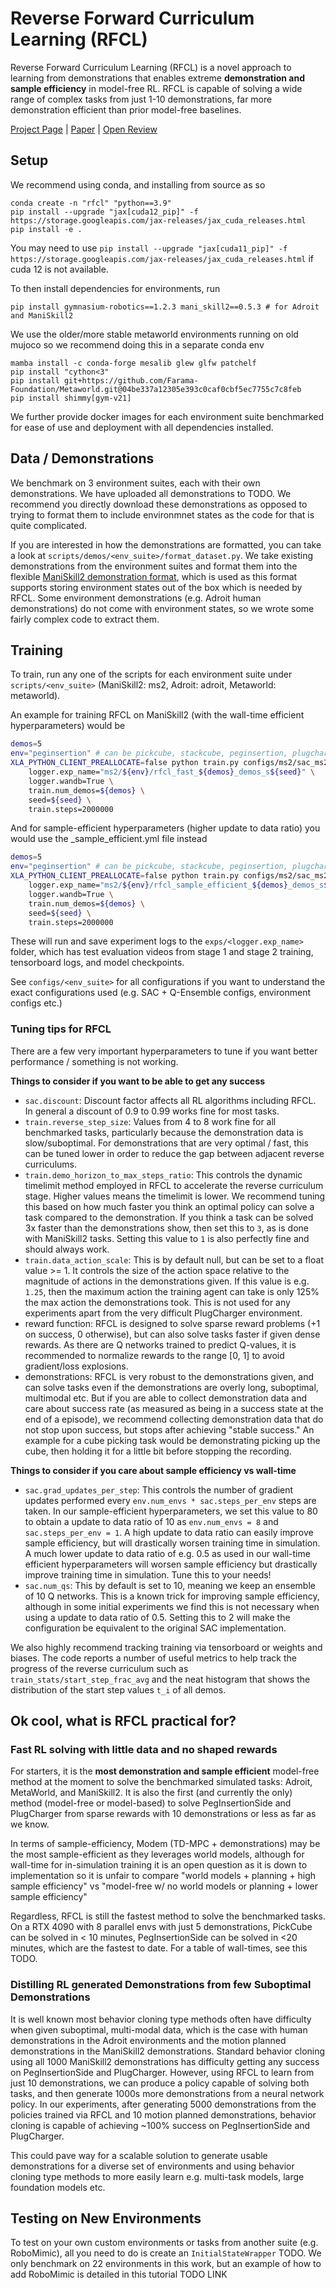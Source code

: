 # Reverse Forward Curriculum Learning (RFCL)

Reverse Forward Curriculum Learning (RFCL) is a novel approach to learning from demonstrations that enables extreme **demonstration and sample efficiency** in model-free RL. RFCL is capable of solving a wide range of complex tasks from just 1-10 demonstrations, far more demonstration efficient than prior model-free baselines.

[Project Page](https://reverseforward-cl.github.io/) | [Paper](https://openreview.net/pdf?id=w4rODxXsmM) | [Open Review](https://openreview.net/forum?id=w4rODxXsmM)

<!-- todo anon: add in real names and links. Remove openreview -->
## Setup

We recommend using conda, and installing from source as so
```
conda create -n "rfcl" "python==3.9"
pip install --upgrade "jax[cuda12_pip]" -f https://storage.googleapis.com/jax-releases/jax_cuda_releases.html
pip install -e .
```

You may need to use `pip install --upgrade "jax[cuda11_pip]" -f https://storage.googleapis.com/jax-releases/jax_cuda_releases.html` if cuda 12 is not available.

To then install dependencies for environments, run

```
pip install gymnasium-robotics==1.2.3 mani_skill2==0.5.3 # for Adroit and ManiSkill2
```

We use the older/more stable metaworld environments running on old mujoco so we recommend doing this in a separate conda env
```
mamba install -c conda-forge mesalib glew glfw patchelf
pip install "cython<3"
pip install git+https://github.com/Farama-Foundation/Metaworld.git@04be337a12305e393c0caf0cbf5ec7755c7c8feb
pip install shimmy[gym-v21]
```

We further provide docker images for each environment suite benchmarked for ease of use and deployment with all dependencies installed.

## Data / Demonstrations

We benchmark on 3 environment suites, each with their own demonstrations. We have uploaded all demonstrations to TODO. We recommend you directly download these demonstrations as opposed to trying to format them to include environmnet states as the code for that is quite complicated.
<!-- todo anon: use HF  -->

If you are interested in how the demonstrations are formatted, you can take a look at `scripts/demos/<env_suite>/format_dataset.py`. We take existing demonstrations from the environment suites and format them into the flexible [ManiSkill2 demonstration format](https://haosulab.github.io/ManiSkill2/concepts/demonstrations.html#format), which is used as this format supports storing environment states out of the box which is needed by RFCL. Some environment demonstrations (e.g. Adroit human demonstrations) do not come with environment states, so we wrote some fairly complex code to extract them.

## Training

To train, run any one of the scripts for each environment suite under `scripts/<env_suite>` (ManiSkill2: ms2, Adroit: adroit, Metaworld: metaworld). 

An example for training RFCL on ManiSkill2 (with the wall-time efficient hyperparameters) would be

```bash
demos=5
env="peginsertion" # can be pickcube, stackcube, peginsertion, plugcharger
XLA_PYTHON_CLIENT_PREALLOCATE=false python train.py configs/ms2/sac_ms2_${env}.yml \
    logger.exp_name="ms2/${env}/rfcl_fast_${demos}_demos_s${seed}" \
    logger.wandb=True \
    train.num_demos=${demos} \
    seed=${seed} \
    train.steps=2000000
```

And for sample-efficient hyperparameters (higher update to data ratio) you would use the _sample_efficient.yml file instead

```bash
demos=5
env="peginsertion" # can be pickcube, stackcube, peginsertion, plugcharger
XLA_PYTHON_CLIENT_PREALLOCATE=false python train.py configs/ms2/sac_ms2_${env}_sample_efficient.yml \
    logger.exp_name="ms2/${env}/rfcl_sample_efficient_${demos}_demos_s${seed}" \
    logger.wandb=True \
    train.num_demos=${demos} \
    seed=${seed} \
    train.steps=2000000
```

These will run and save experiment logs to the `exps/<logger.exp_name>` folder, which has test evaluation videos from stage 1 and stage 2 training, tensorboard logs, and model checkpoints.

See `configs/<env_suite>` for all configurations if you want to understand the exact configurations used (e.g. SAC + Q-Ensemble configs, environment configs etc.)

### Tuning tips for RFCL

There are a few very important hyperparameters to tune if you want better performance / something is not working.

**Things to consider if you want to be able to get any success**

- `sac.discount`: Discount factor affects all RL algorithms including RFCL. In general a discount of 0.9 to 0.99 works fine for most tasks.
- `train.reverse_step_size`: Values from 4 to 8 work fine for all benchmarked tasks, particularly because the demonstration data is slow/suboptimal. For demonstrations that are very optimal / fast, this can be tuned lower in order to reduce the gap between adjacent reverse curriculums.
- `train.demo_horizon_to_max_steps_ratio`: This controls the dynamic timelimit method employed in RFCL to accelerate the reverse curriculum stage. Higher values means the timelimit is lower. We recommend tuning this based on how much faster you think an optimal policy can solve a task compared to the demonstration. If you think a task can be solved 3x faster than the demonstrations show, then set this to `3`, as is done with ManiSkill2 tasks. Setting this value to `1` is also perfectly fine and should always work. 
- `train.data_action_scale`: This is by default null, but can be set to a float value >= 1. It controls the size of the action space relative to the magnitude of actions in the demonstrations given. If this value is e.g. `1.25`, then the maximum action the training agent can take is only 125% the max action the demonstrations took. This is not used for any experiments apart from the very difficult PlugCharger environment.
- reward function: RFCL is designed to solve sparse reward problems (+1 on success, 0 otherwise), but can also solve tasks faster if given dense rewards. As there are Q networks trained to predict Q-values, it is recommended to normalize rewards to the range [0, 1] to avoid gradient/loss explosions.
- demonstrations: RFCL is very robust to the demonstrations given, and can solve tasks even if the demonstrations are overly long, suboptimal, multimodal etc. But if you are able to collect demonstration data and care about success rate (as measured as being in a success state at the end of a episode), we recommend collecting demonstration data that do not stop upon success, but stops after achieving "stable success." An example for a cube picking task would be demonstrating picking up the cube, then holding it for a little bit before stopping the recording.


**Things to consider if you care about sample efficiency vs wall-time**
- `sac.grad_updates_per_step`: This controls the number of gradient updates performed every `env.num_envs * sac.steps_per_env` steps are taken. In our sample-efficient hyperparameters, we set this value to 80 to obtain a update to data ratio of 10 as `env.num_envs = 8` and `sac.steps_per_env = 1`. A high update to data ratio can easily improve sample efficiency, but will drastically worsen training time in simulation. A much lower update to data ratio of e.g. 0.5 as used in our wall-time efficient hyperparameters will worsen sample efficiency but drastically improve training time in simulation. Tune this to your needs!
- `sac.num_qs`: This by default is set to 10, meaning we keep an ensemble of 10 Q networks. This is a known trick for improving sample efficiency, although in some initial experiments we find this is not necessary when using a update to data ratio of 0.5. Setting this to 2 will make the configuration be equivalent to the original SAC implementation.

We also highly recommend tracking training via tensorboard or weights and biases. The code reports a number of useful metrics to help track the progress of the reverse curriculum such as `train_stats/start_step_frac_avg` and the neat histogram that shows the distribution of the start step values `t_i` of all demos. 

## Ok cool, what is RFCL practical for?

### Fast RL solving with little data and no shaped rewards

For starters, it is the **most demonstration and sample efficient** model-free method at the moment to solve the benchmarked simulated tasks: Adroit, MetaWorld, and ManiSkill2. It is also the first (and currently the only) method (model-free or model-based) to solve PegInsertionSide and PlugCharger from sparse rewards with 10 demonstrations or less as far as we know.

In terms of sample-efficiency, Modem (TD-MPC + demonstrations) may be the most sample-efficient as they leverages world models, although for wall-time for in-simulation training it is an open question as it is down to implementation so it is unfair to compare "world models + planning + high sample efficiency" vs "model-free w/ no world models or planning + lower sample efficiency"

Regardless, RFCL is still the fastest method to solve the benchmarked tasks. On a RTX 4090 with 8 parallel envs with just 5 demonstrations, PickCube can be solved in < 10 minutes, PegInsertionSide can be solved in <20 minutes, which are the fastest to date. For a table of wall-times, see this TODO. 


### Distilling RL generated Demonstrations from few Suboptimal Demonstrations

It is well known most behavior cloning type methods often have difficulty when given suboptimal, multi-modal data, which is the case with human demonstrations in the Adroit environments and the motion planned demonstrations in the ManiSkill2 demonstrations. Standard behavior cloning using all 1000 ManiSkill2 demonstrations has difficulty getting any success on PegInsertionSide and PlugCharger. However, using RFCL to learn from just 10 demonstrations, we can produce a policy capable of solving both tasks, and then generate 1000s more demonstrations from a neural network policy. In our experiments, after generating 5000 demonstrations from the policies trained via RFCL and 10 motion planned demonstrations, behavior cloning is capable of achieving ~100% success on PegInsertionSide and PlugCharger.

This could pave way for a scalable solution to generate usable demonstrations for a diverse set of environments and using behavior cloning type methods to more easily learn e.g. multi-task models, large foundation models etc.


## Testing on New Environments

To test on your own custom environments or tasks from another suite (e.g. RoboMimic), all you need to do is create an `InitialStateWrapper` TODO. We only benchmark on 22 environments in this work, but an example of how to add RoboMimic is detailed in this tutorial TODO LINK